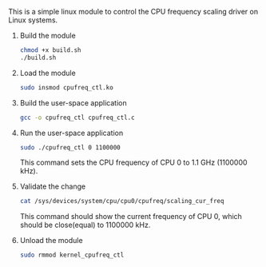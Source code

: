 This is a simple linux module to control the CPU frequency scaling driver on Linux systems.

1. Build the module
    ```bash
    chmod +x build.sh
    ./build.sh
    ```

2. Load the module
    ```bash
    sudo insmod cpufreq_ctl.ko
    ```

3. Build the user-space application
    ```bash
    gcc -o cpufreq_ctl cpufreq_ctl.c
    ```

4. Run the user-space application
    ```bash
    sudo ./cpufreq_ctl 0 1100000
    ```
    This command sets the CPU frequency of CPU 0 to 1.1 GHz (1100000 kHz).

5. Validate the change
    ```bash
    cat /sys/devices/system/cpu/cpu0/cpufreq/scaling_cur_freq
    ```
    This command should show the current frequency of CPU 0, which should be close(equal) to 1100000 kHz.

6. Unload the module
    ```bash
    sudo rmmod kernel_cpufreq_ctl
    ```